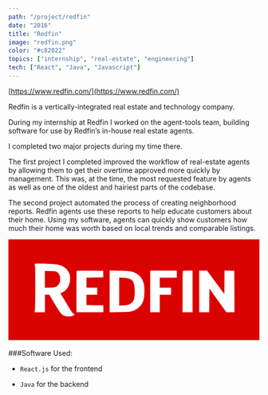 ```yaml
---
path: "/project/redfin"
date: "2016"
title: "Redfin"
image: "redfin.png"
color: "#c82022"
topics: ["internship", "real-estate", "engineering"]
tech: ["React", "Java", "Javascript"]
---
```


[https://www.redfin.com/](https://www.redfin.com/)

Redfin is a vertically-integrated real estate and technology company.

During my internship at Redfin I worked on the agent-tools team, building software for use by Redfin’s in-house real estate agents.

I completed two major projects during my time there.

The first project I completed improved the workflow of real-estate agents by allowing them to get their overtime approved more quickly by management. This was, at the time, the most requested feature by agents as well as one of the oldest and hairiest parts of the codebase. 

The second project automated the process of creating neighborhood reports. Redfin agents use these reports to help educate customers about their home. Using my software, agents can quickly show customers how much their home was worth based on local trends and comparable listings.

![alt text](/images/redfin/redfin.png "Redfin Logo")

###Software Used:
* `React.js` for the frontend

* `Java` for the backend

